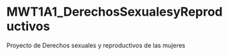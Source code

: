 # MWT1A1_DerechosSexualesyReproductivos
Proyecto de  Derechos sexuales y reproductivos de las mujeres 
